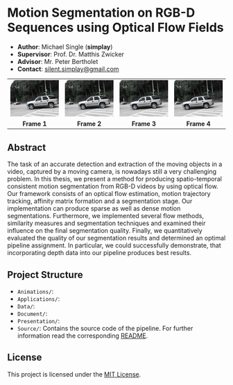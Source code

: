 # Motion Segmentation on RGB-D Sequences using Optical Flow Fields

+ **Author**: Michael Single (**simplay**)
+ **Supervisor**: Prof. Dr. Matthis Zwicker
+ **Advisor**: Mr. Peter Bertholet
+ **Contact**: silent.simplay@gmail.com


| | | | |         
| :---: |:---:| :---:| :---:|
| ![alt tag](https://github.com/simplay/master_thesis/blob/master/Document/Results/segmentations/example/seg_f_1.png) | ![alt tag](https://github.com/simplay/master_thesis/blob/master/Document/Results/segmentations/example/seg_f_2.png) | ![alt tag](https://github.com/simplay/master_thesis/blob/master/Document/Results/segmentations/example/seg_f_3.png) | ![alt tag](https://github.com/simplay/master_thesis/blob/master/Document/Results/segmentations/example/seg_f_4.png)
| **Frame 1** | **Frame 2** | **Frame 3** | **Frame 4**

## Abstract
The task of an accurate detection and extraction of the moving objects in a video, captured by a moving camera, is nowadays still a very challenging problem. In this thesis, we present a method for producing spatio-temporal consistent motion segmentation from RGB-D videos by using optical flow. Our framework consists of an optical flow estimation, motion trajectory tracking, affinity matrix formation and a segmentation stage. Our implementation can produce sparse as well as dense motion segmentations. Furthermore, we implemented several flow methods, similarity measures and segmentation techniques and examined their influence on the final segmentation quality. Finally, we quantitatively evaluated the quality of our segmentation results and determined an optimal pipeline assignment. In particular, we could successfully demonstrate, that incorporating depth data into our pipeline produces best results. 

## Project Structure

+ `Animations/`:
+ `Applications/`:
+ `Data/`:
+ `Document/`:
+ `Presentation/`:
+ `Source/`: Contains the source code of the pipeline. For further information read the corresponding [README](https://github.com/simplay/master_thesis/blob/master/Source/README.md).

## License

This project is licensed under the [MIT License](https://github.com/simplay/master_thesis/blob/master/LICENSE).
